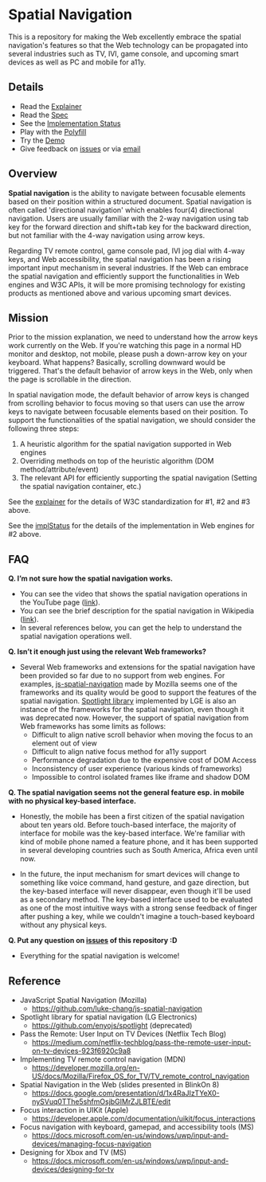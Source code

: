 # Spatial Navigation
This is a repository for making the Web excellently embrace the spatial navigation's features so that the Web technology can be propagated into several industries such as TV, IVI, game console, and upcoming smart devices as well as PC and mobile for a11y.

## Details
* Read the [Explainer](https://drafts.csswg.org/css-nav-1/explainer)
* Read the [Spec](https://drafts.csswg.org/css-nav-1/)
* See the [Implementation Status](implStatus.md)
* Play with the [Polyfill](polyfill/README.md)
* Try the [Demo](https://wicg.github.io/spatial-navigation/demo/)
* Give feedback on [issues](https://github.com/w3c/csswg-drafts/labels/css-nav-1) or via [email](mailto://lgewst@gmail.com)

## Overview
**Spatial navigation** is the ability to navigate between focusable elements based on their position within a structured document. Spatial navigation is often called 'directional navigation' which enables four(4) directional navigation. Users are usually familiar with the 2-way navigation using tab key for the forward direction and shift+tab key for the backward direction, but not familiar with the 4-way navigation using arrow keys.

Regarding TV remote control, game console pad, IVI jog dial with 4-way keys, and Web accessibility, the spatial navigation has been a rising important input mechanism in several industries. If the Web can embrace the spatial navigation and efficiently support the functionalities in Web engines and W3C APIs, it will be more promising technology for existing products as mentioned above and various upcoming smart devices.

## Mission
Prior to the mission explanation, we need to understand how the arrow keys work currently on the Web. If you're watching this page in a normal HD monitor and desktop, not mobile, please push a down-arrow key on your keyboard. What happens? Basically, scrolling downward would be triggered. That's the default behavior of arrow keys in the Web, only when the page is scrollable in the direction.

In spatial navigation mode, the default behavior of arrow keys is changed from scrolling behavior to focus moving so that users can use the arrow keys to navigate between focusable elements based on their position. To support the functionalities of the spatial navigation, we should consider the following three steps:
1. A heuristic algorithm for the spatial navigation supported in Web engines
2. Overriding methods on top of the heuristic algorithm (DOM method/attribute/event)
3. The relevant API for efficiently supporting the spatial navigation (Setting the spatial navigation container, etc.)

See the [explainer](https://drafts.csswg.org/css-nav-1/explainer) for the details of W3C standardization for #1, #2 and #3 above.
 
See the [implStatus](implStatus.md) for the details of the implementation in Web engines for #2 above.

## FAQ
**Q. I’m not sure how the spatial navigation works.**
- You can see the video that shows the spatial navigation operations in the YouTube page ([link](https://www.youtube.com/watch?v=TzDtcX9urUg)).
- You can see the brief description for the spatial navigation in Wikipedia ([link](https://en.wikipedia.org/wiki/Spatial_navigation)).
- In several references below, you can get the help to understand the spatial navigation operations well.

**Q. Isn’t it enough just using the relevant Web frameworks?**
- Several Web frameworks and extensions for the spatial navigation have been provided so far due to no support from web engines. For examples, [js-spatial-navigation](https://github.com/luke-chang/js-spatial-navigation) made by Mozilla seems one of the frameworks and its quality would be good to support the features of the spatial navigation. [Spotlight library](https://github.com/enyojs/spotlight) implemented by LGE is also an instance of the frameworks for the spatial navigation, even though it was deprecated now. However, the support of spatial navigation from Web frameworks has some limits as follows:
  - Difficult to align native scroll behavior when moving the focus to an element out of view
  - Difficult to align native focus method for a11y support
  - Performance degradation due to the expensive cost of DOM Access
  - Inconsistency of user experience (various kinds of frameworks)
  - Impossible to control isolated frames like iframe and shadow DOM

**Q. The spatial navigation seems not the general feature esp. in mobile with no physical key-based interface.**
- Honestly, the mobile has been a first citizen of the spatial navigation about ten years old. Before touch-based interface, the majority of interface for mobile was the key-based interface. We're familiar with kind of mobile phone named a feature phone, and it has been supported in several developing countries such as South America, Africa even until now.

- In the future, the input mechanism for smart devices will change to something like voice command, hand gesture, and gaze direction, but the key-based interface will never disappear, even though it'll be used as a secondary method. The key-based interface used to be evaluated as one of the most intuitive ways with a strong sense feedback of finger after pushing a key, while we couldn't imagine a touch-based keyboard without any physical keys.

**Q. Put any question on [issues](https://github.com/w3c/csswg-drafts/labels/css-nav-1) of this repository :D**
- Everything for the spatial navigation is welcome!

## Reference
- JavaScript Spatial Navigation (Mozilla)
  - https://github.com/luke-chang/js-spatial-navigation
- Spotlight library for spatial navigation (LG Electronics)
  - https://github.com/enyojs/spotlight (deprecated)
- Pass the Remote: User Input on TV Devices (Netflix Tech Blog)
  - https://medium.com/netflix-techblog/pass-the-remote-user-input-on-tv-devices-923f6920c9a8
- Implementing TV remote control navigation (MDN)
  - https://developer.mozilla.org/en-US/docs/Mozilla/Firefox_OS_for_TV/TV_remote_control_navigation
- Spatial Navigation in the Web (slides presented in BlinkOn 8)
  - https://docs.google.com/presentation/d/1x4RaJIzTYeX0-nySVuq0TThe5shfmOsjbGIMrZJLBTE/edit
- Focus interaction in UIKit (Apple)
  - https://developer.apple.com/documentation/uikit/focus_interactions
- Focus navigation with keyboard, gamepad, and accessibility tools (MS)
  - https://docs.microsoft.com/en-us/windows/uwp/input-and-devices/managing-focus-navigation
- Designing for Xbox and TV (MS)
  - https://docs.microsoft.com/en-us/windows/uwp/input-and-devices/designing-for-tv
